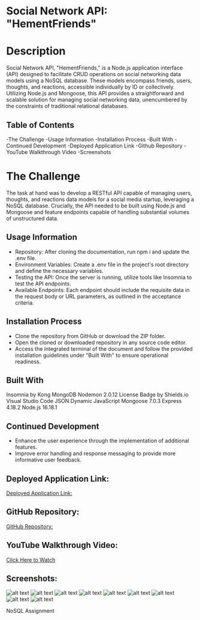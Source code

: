 # Social Network API: "HementFriends"


# Description
Social Network API, "HementFriends," is a Node.js application interface (API) designed to facilitate CRUD operations on social networking data models using a NoSQL database. These models encompass friends, users, thoughts, and reactions, accessible individually by ID or collectively. Utilizing Node.js and Mongoose, this API provides a straightforward and scalable solution for managing social networking data, unencumbered by the constraints of traditional relational databases.

## Table of Contents

-The Challenge
-Usage Information
-Installation Process
-Built With
-Continued Development
-Deployed Application Link
-Github Repository
-YouTube Walkthrough Video
-Screenshots


# The Challenge
The task at hand was to develop a RESTful API capable of managing users, thoughts, and reactions data models for a social media startup, leveraging a NoSQL database. Crucially, the API needed to be built using Node.js and Mongoose and feature endpoints capable of handling substantial volumes of unstructured data.

## Usage Information

- Repository: After cloning the documentation, run npm i and update the .env file.
- Environment Variables: Create a .env file in the project's root directory and define the necessary variables.
- Testing the API: Once the server is running, utilize tools like Insomnia to test the API endpoints.
- Available Endpoints: Each endpoint should include the requisite data in the request body or URL parameters, as outlined in the acceptance criteria.

## Installation Process
- Clone the repository from GitHub or download the ZIP folder.
- Open the cloned or downloaded repository in any source code editor.
- Access the integrated terminal of the document and follow the provided installation guidelines under "Built With" to ensure operational readiness.

## Built With

Insomnia by Kong
MongoDB
Nodemon 2.0.12
License Badge by Shields.io
Visual Studio Code
JSON
Dynamic JavaScript
Mongoose 7.0.3
Express 4.18.2
Node.js 16.18.1




## Continued Development
- Enhance the user experience through the implementation of additional features.
- Improve error handling and response messaging to provide more informative user feedback.



## Deployed Application Link:
[Deployed Application Link:](https://github.com/hementB2/Social-Network-API)

## GitHub Repository:
[GitHub Repository:](https://github.com/hementB2/Social-Network-API)

## YouTube Walkthrough Video:
[Click Here to Watch](https://www.youtube.com/watch?v=TtLm6rTZ11I)

## Screenshots:
![alt text](image.png)
![alt text](image-1.png)
![alt text](image-2.png)
![alt text](image-3.png)
 ![alt text](image-4.png)
 ![alt text](image-5.png)
 ![alt text](image-6.png)
 ![alt text](image-7.png)
 ![alt text](image-8.png)














NoSQL Assignment

